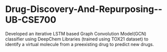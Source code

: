 # Drug-Discovery-And-Repurposing--UB-CSE700
Developed an iterative LSTM based Graph Convolution Model(GCN) classifier using DeepChem Libraries (trained using TOX21 dataset) to identify a virtual molecule from a preexisting drug to predict new drugs.
